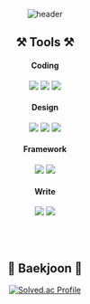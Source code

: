 <div align="center">

![header](https://capsule-render.vercel.app/api?type=waving&color=6ec7f9&height=300&section=header&text=welcome&fontSize=90&animation=fadeIn&fontAlignY=38&desc=Juyoung's%20GitHub%20Profile&descAlignY=51&descAlign=62)

## ⚒️ Tools ⚒️
<p>
  <h4>Coding</h4>
  <img src="https://img.shields.io/badge/Git-F05032?style=flat&logo=Git&logoColor=white"/></a>
  <img src="https://img.shields.io/badge/GitHub-black?style=flat&logo=GitHub&logoColor=white"/></a>
  <img src="https://img.shields.io/badge/Visual%20Studio%20Code-3F3F3F?style=flat&logo=Visual%20Studio%20Code&logoColor=52A8EC"/>
  <br>
  <h4>Design</h4>
  <img src="https://img.shields.io/badge/Figma-F24E1E?style=flat&logo=Figma&logoColor=white"/>
  <img src="https://img.shields.io/badge/Adobe%20Photoshop-31A8FF?style=flat&logo=Adobe%20Photoshop&logoColor=white"/>
  <img src="https://img.shields.io/badge/Adobe Illustrator-FF9A00?style=flat-square&logo=Adobe Illustrator&logoColor=white"/>
  <br>
  <h4>Framework</h4>
  <img src="https://img.shields.io/badge/react-313131?style=flat&logo=react&logoColor=82D7F7">
  <img src="https://img.shields.io/badge/flutter-313131?style=flat&logo=flutter&logoColor=6FBCEB">
  <h4>Write</h4>
  <img src="https://img.shields.io/badge/Velog-20C997?style=flat&logo=velog&logoColor=white"/>
  <img src="https://img.shields.io/badge/Notion-181717?style=flat&logo=Notion&logoColor=white"/>
</p>

<br>
<br>

## 📒 Baekjoon 📕

[![Solved.ac Profile](http://mazassumnida.wtf/api/v2/generate_badge?boj=sjy010208)](https://solved.ac/sjy010208/) 
